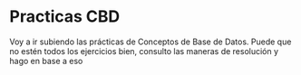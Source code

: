 # Practicas CBD
 Voy a ir subiendo las prácticas de Conceptos de Base de Datos. Puede que no estén todos los ejercicios bien, consulto las maneras de resolución y hago en base a eso
